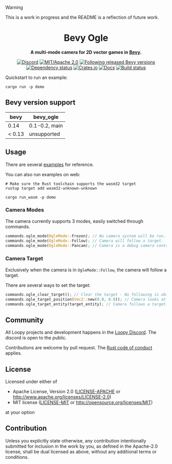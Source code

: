 > [!WARNING]
> This is a work in progress and the README is a reflection of future work.

<div align="center">

# Bevy Ogle

**A multi-mode camera for 2D vector games in [Bevy](https://bevyengine.org).**

[![Discord](https://img.shields.io/discord/913957940560531456.svg?label=Loopy&logo=discord&logoColor=ffffff&color=ffffff&labelColor=000000)](https://discord.gg/zrjnQzdjCB)
[![MIT/Apache 2.0](https://img.shields.io/badge/license-MIT%2FApache-blue.svg)](#license)
[![Following released Bevy versions](https://img.shields.io/badge/bevy%20tracking-released%20version-lightblue)](https://bevyengine.org/learn/quick-start/plugin-development/#main-branch-tracking)\
[![Dependency status](https://deps.rs/repo/github/loopystudios/bevy_ogle/status.svg)](https://deps.rs/repo/github/loopystudios/bevy_ogle)
[![Crates.io](https://img.shields.io/crates/v/bevy_ogle.svg)](https://crates.io/crates/bevy_ogle)
[![Docs](https://img.shields.io/docsrs/bevy_ogle)](https://docs.rs/bevy_ogle)
[![Build status](https://github.com/loopystudios/bevy_ogle/workflows/CI/badge.svg)](https://github.com/loopystudios/bevy_ogle/actions)

</div>

Quickstart to run an example:

```shell
cargo run -p demo
```

## Bevy version support

|bevy|bevy_ogle|
|---|---|
|0.14|0.1-0.2, main|
|< 0.13| unsupported |

## Usage

There are several [examples](examples/) for reference.

You can also run examples on web:

```shell
# Make sure the Rust toolchain supports the wasm32 target
rustup target add wasm32-unknown-unknown

cargo run_wasm -p demo
```

### Camera Modes

The camera currently supports 3 modes, easily switched through commands.

```rust
commands.ogle_mode(OgleMode::Frozen); // No camera system will be run. "User is in the menu"
commands.ogle_mode(OgleMode::Follow); // Camera will follow a target.
commands.ogle_mode(OgleMode::Pancam); // Camera is a debug camera controlled by the user.
```

### Camera Target

Exclusively when the camera is in `OgleMode::Follow`, the camera will follow a target.

There are several ways to set the target:

```rust
commands.ogle_clear_target(); // Clear the target - No following is observed.
commands.ogle_target_position(Vec2::new(0.0, 0.0)); // Camera looks at a position target.
commands.ogle_target_entity(target_entity); // Camera follows a target entity (must have a `Transform`).
```

## Community

All Loopy projects and development happens in the [Loopy Discord](https://discord.gg/zrjnQzdjCB). The discord is open to the public.

Contributions are welcome by pull request. The [Rust code of conduct](https://www.rust-lang.org/policies/code-of-conduct) applies.

## License

Licensed under either of

- Apache License, Version 2.0
   ([LICENSE-APACHE](LICENSE-APACHE) or <http://www.apache.org/licenses/LICENSE-2.0>)
- MIT license
   ([LICENSE-MIT](LICENSE-MIT) or <http://opensource.org/licenses/MIT>)

at your option

## Contribution

Unless you explicitly state otherwise, any contribution intentionally submitted
for inclusion in the work by you, as defined in the Apache-2.0 license, shall be
dual licensed as above, without any additional terms or conditions.
